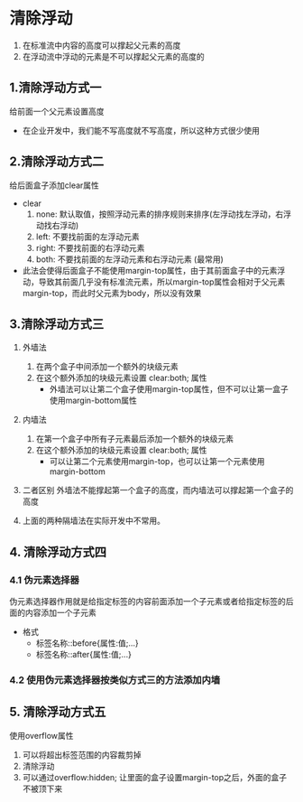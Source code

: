 # 清除浮动
1. 在标准流中内容的高度可以撑起父元素的高度
2. 在浮动流中浮动的元素是不可以撑起父元素的高度的

## 1.清除浮动方式一
给前面一个父元素设置高度
+ 在企业开发中，我们能不写高度就不写高度，所以这种方式很少使用

## 2.清除浮动方式二
给后面盒子添加clear属性
+ clear
    1. none: 默认取值，按照浮动元素的排序规则来排序(左浮动找左浮动，右浮动找右浮动)
    2. left: 不要找前面的左浮动元素
    3. right: 不要找前面的右浮动元素
    4. both: 不要找前面的左浮动元素和右浮动元素   (最常用)
+ 此法会使得后面盒子不能使用margin-top属性，由于其前面盒子中的元素浮动，导致其前面几乎没有标准流元素，所以margin-top属性会相对于父元素margin-top，而此时父元素为body，所以没有效果    
    
## 3.清除浮动方式三
1. 外墙法
    1. 在两个盒子中间添加一个额外的块级元素
    2. 在这个额外添加的块级元素设置 clear:both; 属性
        +  外墙法可以让第二个盒子使用margin-top属性，但不可以让第一盒子使用margin-bottom属性
2. 内墙法  
    1. 在第一个盒子中所有子元素最后添加一个额外的块级元素
    2. 在这个额外添加的块级元素设置 clear:both; 属性
        + 可以让第二个元素使用margin-top，也可以让第一个元素使用margin-bottom
3. 二者区别
外墙法不能撑起第一个盒子的高度，而内墙法可以撑起第一个盒子的高度

4. 上面的两种隔墙法在实际开发中不常用。

## 4. 清除浮动方式四
### 4.1 伪元素选择器
伪元素选择器作用就是给指定标签的内容前面添加一个子元素或者给指定标签的后面的内容添加一个子元素
+ 格式
    + 标签名称::before{属性:值;...}
    + 标签名称::after{属性:值;...}
### 4.2 使用伪元素选择器按类似方式三的方法添加内墙

## 5. 清除浮动方式五
使用overflow属性
1. 可以将超出标签范围的内容裁剪掉
2. 清除浮动
3. 可以通过overflow:hidden; 让里面的盒子设置margin-top之后，外面的盒子不被顶下来    